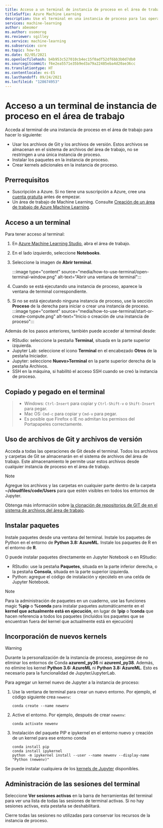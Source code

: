```yaml
---
title: Acceso a un terminal de instancia de proceso en el área de trabajo
titleSuffix: Azure Machine Learning
description: Use el terminal en una instancia de proceso para las operaciones de Git, para instalar paquetes y para agregar kernels.
services: machine-learning
author: abeomor
ms.author: osomorog
ms.reviewer: sgilley
ms.service: machine-learning
ms.subservice: core
ms.topic: how-to
ms.date: 02/05/2021
ms.openlocfilehash: b4b953c527010cb4ec15f0adf52df6bb3b0d7db0
ms.sourcegitcommit: f6e2ea5571e35b9ed3a79a22485eba4d20ae36cc
ms.translationtype: HT
ms.contentlocale: es-ES
ms.lasthandoff: 09/24/2021
ms.locfileid: "128674953"
---
```

# <a name="access-a-compute-instance-terminal-in-your-workspace"></a>Acceso a un terminal de instancia de proceso en el área de trabajo

Acceda al terminal de una instancia de proceso en el área de trabajo para hacer lo siguiente:

* Usar los archivos de Git y los archivos de versión. Estos archivos se almacenan en el sistema de archivos del área de trabajo, no se restringen a una única instancia de proceso.
* Instalar los paquetes en la instancia de proceso.
* Crear kernels adicionales en la instancia de proceso.

## <a name="prerequisites"></a>Prerrequisitos

* Suscripción a Azure. Si no tiene una suscripción a Azure, cree una [cuenta gratuita](https://azure.microsoft.com/free/) antes de empezar.
* Un área de trabajo de Machine Learning. Consulte [Creación de un área de trabajo de Azure Machine Learning](how-to-manage-workspace.md).

## <a name="access-a-terminal"></a>Acceso a un terminal

Para tener acceso al terminal:

1. En [Azure Machine Learning Studio](https://ml.azure.com), abra el área de trabajo.
1. En el lado izquierdo, seleccione **Notebooks**.
1. Seleccione la imagen de **Abrir terminal**.

    :::image type="content" source="media/how-to-use-terminal/open-terminal-window.png" alt-text="Abrir una ventana de terminal":::

1. Cuando se está ejecutando una instancia de proceso, aparece la ventana de terminal correspondiente.
1. Si no se está ejecutando ninguna instancia de proceso, use la sección **Proceso** de la derecha para iniciar o crear una instancia de proceso.
    :::image type="content" source="media/how-to-use-terminal/start-or-create-compute.png" alt-text="Inicio o creación de una instancia de proceso":::

Además de los pasos anteriores, también puede acceder al terminal desde:

* RStudio: seleccione la pestaña **Terminal**, situada en la parte superior izquierda.
* Jupyter Lab:  seleccione el icono **Terminal** en el encabezado **Otros** de la pestaña Iniciador.
* Jupyter:  seleccione **Nuevo>Terminal** en la parte superior derecha de la pestaña Archivos.
* SSH en la máquina, si habilitó el acceso SSH cuando se creó la instancia de proceso.

## <a name="copy-and-paste-in-the-terminal"></a>Copiado y pegado en el terminal

> * Windows: `Ctrl-Insert` para copiar y `Ctrl-Shift-v` o `Shift-Insert` para pegar.
> * Mac OS: `Cmd-c` para copiar y `Cmd-v` para pegar.
> * Es posible que Firefox o IE no admitan los permisos del Portapapeles correctamente.

## <a name="use-files-from-git-and-version-files"></a><a name=git></a> Uso de archivos de Git y archivos de versión

Acceda a todas las operaciones de Git desde el terminal. Todos los archivos y carpetas de Git se almacenarán en el sistema de archivos del área de trabajo. Este almacenamiento le permite usar estos archivos desde cualquier instancia de proceso en el área de trabajo.

> [!NOTE]
> Agregue los archivos y las carpetas en cualquier parte dentro de la carpeta **~/cloudfiles/code/Users** para que estén visibles en todos los entornos de Jupyter.

Obtenga más información sobre [la clonación de repositorios de GIT de en el sistema de archivos del área de trabajo](concept-train-model-git-integration.md#clone-git-repositories-into-your-workspace-file-system).

## <a name="install-packages"></a>Instalar paquetes

 Instale paquetes desde una ventana del terminal. Instale los paquetes de Python en el entorno de **Python 3.8: AzureML**.  Instale los paquetes de R en el entorno de **R**.

O puede instalar paquetes directamente en Jupyter Notebook o en RStudio:

* RStudio: use la pestaña **Paquetes**, situada en la parte inferior derecha, o la pestaña **Consola**, situada en la parte superior izquierda.  
* Python: agregue el código de instalación y ejecútelo en una celda de Jupyter Notebook.

> [!NOTE]
> Para la administración de paquetes en un cuaderno, use las funciones magic **%pip** o **%conda** para instalar paquetes automáticamente en el **kernel que actualmente está en ejecución**, en lugar de **!pip** o **!conda** que hacen referencia a todos los paquetes (incluidos los paquetes que se encuentran fuera del kernel que actualmente está en ejecución)

## <a name="add-new-kernels"></a>Incorporación de nuevos kernels

> [!WARNING]
>  Durante la personalización de la instancia de proceso, asegúrese de no eliminar los entornos de Conda **azureml_py36** ni **azureml_py38**.  Además, no elimine los kernel **Python 3.6: AzureML** ni **Python 3.8: AzureML**. Esto es necesario para la funcionalidad de Jupyter/JupyterLab.

Para agregar un kernel nuevo de Jupyter a la instancia de proceso:

1. Use la ventana de terminal para crear un nuevo entorno.  Por ejemplo, el código siguiente crea `newenv`:

    ```shell
    conda create --name newenv
    ```

1. Active el entorno.  Por ejemplo, después de crear `newenv`:

    ```shell
    conda activate newenv
    ```

1. Instalación del paquete PIP e ipykernel en el entorno nuevo y creación de un kernel para ese entorno conda

    ```shell
    conda install pip
    conda install ipykernel
    python -m ipykernel install --user --name newenv --display-name "Python (newenv)"
    ```

Se puede instalar cualquiera de los [kernels de Jupyter](https://github.com/jupyter/jupyter/wiki/Jupyter-kernels) disponibles.

## <a name="manage-terminal-sessions"></a>Administración de las sesiones del terminal

 Seleccione **Ver sesiones activas** en la barra de herramientas del terminal para ver una lista de todas las sesiones de terminal activas. Si no hay sesiones activas, esta pestaña se deshabilitará.

Cierre todas las sesiones no utilizadas para conservar los recursos de la instancia de proceso.
